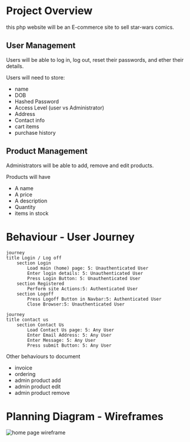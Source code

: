 # Project Overview

this php website will be an E-commerce site to sell star-wars comics.

## User Management

Users will be able to log in, log out, reset their passwords, and ether their details.

Users will need to store:

- name
- DOB
- Hashed Password
- Access Level (user vs Administrator)
- Address
- Contact info
- cart items
- purchase history
## Product Management

Administrators will be able to add, remove and edit products.

Products will have

- A name
- A price
- A description
- Quantity
- items in stock

# Behaviour - User Journey

```mermaid
journey
title Login / Log off
    section Login
        Load main (home) page: 5: Unauthenticated User
        Enter login details: 5: Unauthenticated User
        Press Login Button: 5: Unauthenticated User
    section Registered
        Perform site Actions:5: Authenticated User
    section Logoff
        Press Logoff Button in Navbar:5: Authenticated User
        Close Browser:5: Unauthenticated User
```

```mermaid
journey
title contact us
    section Contact Us
        Load Contact Us page: 5: Any User
        Enter Email Address: 5: Any User
        Enter Message: 5: Any User
        Press submit Button: 5: Any User
```
Other behaviours to document
- invoice
- ordering
- admin product add
- admin product edit
- admin product remove
# Planning Diagram - Wireframes

![home page wireframe](images/wireframe/)